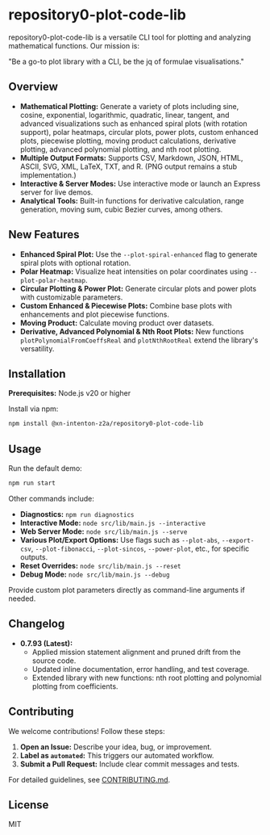 # repository0-plot-code-lib

repository0-plot-code-lib is a versatile CLI tool for plotting and analyzing mathematical functions. Our mission is:

"Be a go-to plot library with a CLI, be the jq of formulae visualisations."

## Overview

- **Mathematical Plotting:** Generate a variety of plots including sine, cosine, exponential, logarithmic, quadratic, linear, tangent, and advanced visualizations such as enhanced spiral plots (with rotation support), polar heatmaps, circular plots, power plots, custom enhanced plots, piecewise plotting, moving product calculations, derivative plotting, advanced polynomial plotting, and nth root plotting.
- **Multiple Output Formats:** Supports CSV, Markdown, JSON, HTML, ASCII, SVG, XML, LaTeX, TXT, and R. (PNG output remains a stub implementation.)
- **Interactive & Server Modes:** Use interactive mode or launch an Express server for live demos.
- **Analytical Tools:** Built-in functions for derivative calculation, range generation, moving sum, cubic Bezier curves, among others.

## New Features

- **Enhanced Spiral Plot:** Use the `--plot-spiral-enhanced` flag to generate spiral plots with optional rotation.
- **Polar Heatmap:** Visualize heat intensities on polar coordinates using `--plot-polar-heatmap`.
- **Circular Plotting & Power Plot:** Generate circular plots and power plots with customizable parameters.
- **Custom Enhanced & Piecewise Plots:** Combine base plots with enhancements and plot piecewise functions.
- **Moving Product:** Calculate moving product over datasets.
- **Derivative, Advanced Polynomial & Nth Root Plots:** New functions `plotPolynomialFromCoeffsReal` and `plotNthRootReal` extend the library's versatility.

## Installation

**Prerequisites:** Node.js v20 or higher

Install via npm:

```bash
npm install @xn-intenton-z2a/repository0-plot-code-lib
```

## Usage

Run the default demo:

```bash
npm run start
```

Other commands include:

- **Diagnostics:** `npm run diagnostics`
- **Interactive Mode:** `node src/lib/main.js --interactive`
- **Web Server Mode:** `node src/lib/main.js --serve`
- **Various Plot/Export Options:** Use flags such as `--plot-abs`, `--export-csv`, `--plot-fibonacci`, `--plot-sincos`, `--power-plot`, etc., for specific outputs.
- **Reset Overrides:** `node src/lib/main.js --reset`
- **Debug Mode:** `node src/lib/main.js --debug`

Provide custom plot parameters directly as command-line arguments if needed.

## Changelog

- **0.7.93 (Latest):**
  - Applied mission statement alignment and pruned drift from the source code.
  - Updated inline documentation, error handling, and test coverage.
  - Extended library with new functions: nth root plotting and polynomial plotting from coefficients.

## Contributing

We welcome contributions! Follow these steps:

1. **Open an Issue:** Describe your idea, bug, or improvement.
2. **Label as `automated`:** This triggers our automated workflow.
3. **Submit a Pull Request:** Include clear commit messages and tests.

For detailed guidelines, see [CONTRIBUTING.md](./CONTRIBUTING.md).

## License

MIT
